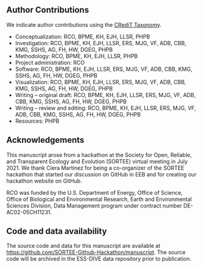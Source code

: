 ## Author Contributions
We indicate author contributions using the [CRediT Taxonomy](https://casrai.org/credit/).

- Conceptualization: RCO, BPME, KH, EJH, LLSR, PHPB
- Investigation: RCO, BPME, KH, EJH, LLSR, ERS, MJG, VF, ADB, CBB, KMG, SSHS, AG, FH, HW, DGEG, PHPB
- Methodology: RCO, BPME, KH, EJH, LLSR, PHPB
- Project administration: RCO
- Software: RCO, BPME, KH, EJH, LLSR, ERS, MJG, VF, ADB, CBB, KMG, SSHS, AG, FH, HW, DGEG, PHPB
- Visualization: RCO, BPME, KH, EJH, LLSR, ERS, MJG, VF, ADB, CBB, KMG, SSHS, AG, FH, HW, DGEG, PHPB
- Writing – original draft: RCO, BPME, KH, EJH, LLSR, ERS, MJG, VF, ADB, CBB, KMG, SSHS, AG, FH, HW, DGEG, PHPB
- Writing – review and editing: RCO, BPME, KH, EJH, LLSR, ERS, MJG, VF, ADB, CBB, KMG, SSHS, AG, FH, HW, DGEG, PHPB
- Resources: PHPB

## Acknowledgements

This manuscript arose from a hackathon at the Society for Open, Reliable, and Transparent Ecology and Evolution (SORTEE) virtual meeting in July 2021. 
We thank Ciera Martinez for being a co-organizer of the SORTEE hackathon that started our discussion on GitHub in EEB and for creating our hackathon website on GitHub.

RCO was funded by the U.S. Department of Energy, Office of Science, Office of Biological and Environmental Research, Earth and Environmental Sciences Division, Data Management program under contract number DE-AC02-05CH11231.

## Code and data availability

The source code and data for this manuscript are available at <https://github.com/SORTEE-Github-Hackathon/manuscript>. 
The source code will be archived in the ESS-DIVE data repository prior to publication.